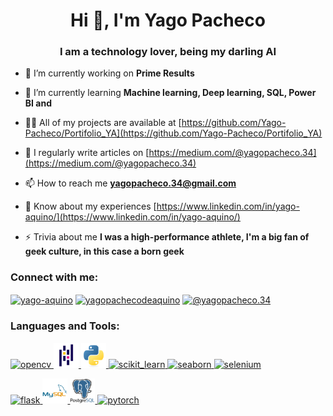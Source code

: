 <h1 align="center">Hi 👋, I'm Yago Pacheco</h1>
<h3 align="center">I am a technology lover, being my darling AI</h3>

- 🔭 I’m currently working on **Prime Results**

- 🌱 I’m currently learning **Machine learning, Deep learning, SQL, Power BI and**

- 👨‍💻 All of my projects are available at [https://github.com/Yago-Pacheco/Portifolio_YA](https://github.com/Yago-Pacheco/Portifolio_YA)

- 📝 I regularly write articles on [https://medium.com/@yagopacheco.34](https://medium.com/@yagopacheco.34)

- 📫 How to reach me **yagopacheco.34@gmail.com**

- 📄 Know about my experiences [https://www.linkedin.com/in/yago-aquino/](https://www.linkedin.com/in/yago-aquino/)

- ⚡ Trivia about me **I was a high-performance athlete, I'm a big fan of geek culture, in this case a born geek**

<h3 align="left">Connect with me:</h3>
<p align="left">
<a href="https://linkedin.com/in/yago-aquino" target="blank"><img align="center" src="https://raw.githubusercontent.com/rahuldkjain/github-profile-readme-generator/master/src/images/icons/Social/linked-in-alt.svg" alt="yago-aquino" height="30" width="40" /></a>
<a href="https://kaggle.com/yagopachecodeaquino" target="blank"><img align="center" src="https://raw.githubusercontent.com/rahuldkjain/github-profile-readme-generator/master/src/images/icons/Social/kaggle.svg" alt="yagopachecodeaquino" height="30" width="40" /></a>
<a href="https://medium.com/@yagopacheco.34" target="blank"><img align="center" src="https://raw.githubusercontent.com/rahuldkjain/github-profile-readme-generator/master/src/images/icons/Social/medium.svg" alt="@yagopacheco.34" height="30" width="40" /></a>
</p>

<h3 align="left">Languages and Tools:</h3>
<p align="left"> <a href="https://opencv.org/" target="_blank" rel="noreferrer"> <img src="https://www.vectorlogo.zone/logos/opencv/opencv-icon.svg" alt="opencv" width="40" height="40"/> </a> <a href="https://pandas.pydata.org/" target="_blank" rel="noreferrer"> <img src="https://raw.githubusercontent.com/devicons/devicon/2ae2a900d2f041da66e950e4d48052658d850630/icons/pandas/pandas-original.svg" alt="pandas" width="40" height="40"/> </a> <a href="https://www.python.org" target="_blank" rel="noreferrer"> <img src="https://raw.githubusercontent.com/devicons/devicon/master/icons/python/python-original.svg" alt="python" width="40" height="40"/> </a> <a href="https://scikit-learn.org/" target="_blank" rel="noreferrer"> <img src="https://upload.wikimedia.org/wikipedia/commons/0/05/Scikit_learn_logo_small.svg" alt="scikit_learn" width="40" height="40"/> </a> <a href="https://seaborn.pydata.org/" target="_blank" rel="noreferrer"> <img src="https://seaborn.pydata.org/_images/logo-mark-lightbg.svg" alt="seaborn" width="40" height="40"/> </a> <a href="https://www.selenium.dev" target="_blank" rel="noreferrer"> <img src="https://raw.githubusercontent.com/detain/svg-logos/780f25886640cef088af994181646db2f6b1a3f8/svg/selenium-logo.svg" alt="selenium" width="40" height="40"/> </a> </p>
<p align="left"> <a href="https://flask.palletsprojects.com/" target="_blank" rel="noreferrer"> <img src="https://www.vectorlogo.zone/logos/pocoo_flask/pocoo_flask-icon.svg" alt="flask" width="40" height="40"/> </a> <a href="https://www.mysql.com/" target="_blank" rel="noreferrer"> <img src="https://raw.githubusercontent.com/devicons/devicon/master/icons/mysql/mysql-original-wordmark.svg" alt="mysql" width="40" height="40"/> </a> <a href="https://www.postgresql.org" target="_blank" rel="noreferrer"> <img src="https://raw.githubusercontent.com/devicons/devicon/master/icons/postgresql/postgresql-original-wordmark.svg" alt="postgresql" width="40" height="40"/> </a> <a href="https://pytorch.org/" target="_blank" rel="noreferrer"> <img src="https://www.vectorlogo.zone/logos/pytorch/pytorch-icon.svg" alt="pytorch" width="40" height="40"/> </a> </p>
